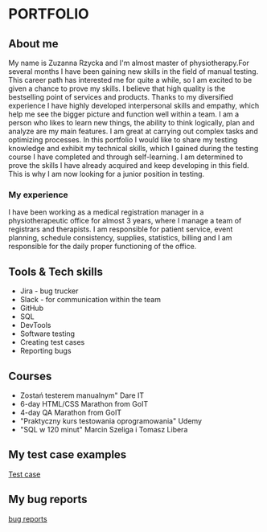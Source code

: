 # PORTFOLIO

## About me
My name is Zuzanna Rzycka and I'm almost master of physiotherapy.For several months I have been gaining new skills in the field of manual testing. This career path has interested me for quite a while, so I am excited to be given a chance to prove my skills. I believe that high quality is the bestselling point of services and products. Thanks to my diversified experience I have highly developed interpersonal skills and empathy, which help me see the bigger picture and function well within a team. I am a person who likes to learn new things, the ability to think logically, plan and analyze are my main features. I am great at carrying out complex tasks and optimizing processes.  In this portfolio I would like to share my testing knowledge and exhibit my technical skills, which I gained during the testing course I have completed and through self-learning. I am determined to prove the skills I have already acquired and keep developing in this field. This is why I am now looking for a junior position in testing.

### My experience
I have been working as a medical registration manager in a physiotherapeutic office for almost 3 years, where I manage a team of registrars and therapists. I am responsible for patient service, event planning, schedule consistency, supplies, statistics, billing and I am responsible for the daily proper functioning of the office.

## Tools & Tech skills
 * Jira - bug trucker
 * Slack - for communication within the team
 * GitHub
 * SQL
 * DevTools
 * Software testing
 * Creating test cases
 * Reporting bugs

## Courses
 * Zostań testerem manualnym" Dare IT
 * 6-day HTML/CSS Marathon from GoIT
 * 4-day QA Marathon from GoIT
 * "Praktyczny kurs testowania oprogramowania" Udemy
 * "SQL w 120 minut" Marcin Szeliga i Tomasz Libera
 
 ## My test case examples
 
 [Test case](https://docs.google.com/document/d/19ONTZAVTiOwnYha8CXfVw702Sm0Ce_Rme_xelDMbITU/edit?usp=sharing)
 
 ## My bug reports
 
 [bug reports](https://docs.google.com/document/d/1GXUoZqbqEsUUfjmGN0cYpfel4tX1x4sc-1pNcPRGjwE/edit?usp=sharing)
